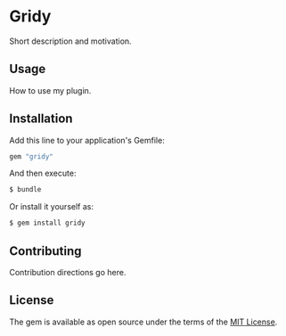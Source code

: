 # Gridy
Short description and motivation.

## Usage
How to use my plugin.

## Installation
Add this line to your application's Gemfile:

```ruby
gem "gridy"
```

And then execute:
```bash
$ bundle
```

Or install it yourself as:
```bash
$ gem install gridy
```

## Contributing
Contribution directions go here.

## License
The gem is available as open source under the terms of the [MIT License](https://opensource.org/licenses/MIT).
